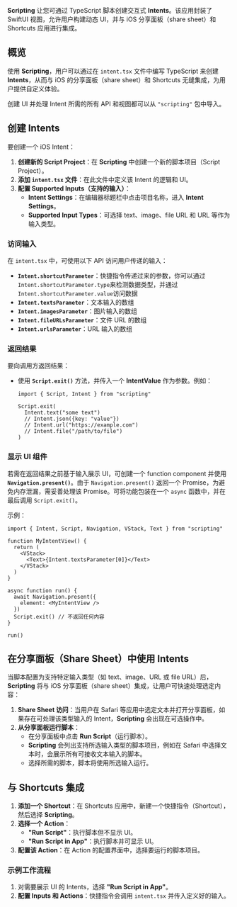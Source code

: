 **Scripting** 让您可通过 TypeScript 脚本创建交互式 **Intents**。该应用封装了 SwiftUI 视图，允许用户构建动态 UI，并与 iOS 分享面板（share sheet）和 Shortcuts 应用进行集成。

## 概览

使用 **Scripting**，用户可以通过在 `intent.tsx` 文件中编写 TypeScript 来创建 **Intents**，从而与 iOS 的分享面板（share sheet）和 Shortcuts 无缝集成，为用户提供自定义体验。

创建 UI 并处理 Intent 所需的所有 API 和视图都可以从 `"scripting"` 包中导入。

## 创建 Intents

要创建一个 iOS Intent：
1. **创建新的 Script Project**：在 **Scripting** 中创建一个新的脚本项目（Script Project）。
2. **添加 `intent.tsx` 文件**：在此文件中定义该 Intent 的逻辑和 UI。
3. **配置 Supported Inputs（支持的输入）**：
   - **Intent Settings**：在编辑器标题栏中点击项目名称，进入 **Intent Settings**。
   - **Supported Input Types**：可选择 text、image、file URL 和 URL 等作为输入类型。

### 访问输入

在 `intent.tsx` 中，可使用以下 API 访问用户传递的输入：

- **`Intent.shortcutParameter`**：快捷指令传递过来的参数，你可以通过`Intent.shortcutParameter.type`来检测数据类型，并通过`Intent.shortcutParameter.value`访问数据
- **`Intent.textsParameter`**：文本输入的数组
- **`Intent.imagesParameter`**：图片输入的数组
- **`Intent.fileURLsParameter`**：文件 URL 的数组
- **`Intent.urlsParameter`**：URL 输入的数组

### 返回结果

要向调用方返回结果：
- 使用 **`Script.exit()`** 方法，并传入一个 **IntentValue** 作为参数。例如：

  ```tsx
  import { Script, Intent } from "scripting"

  Script.exit(
    Intent.text("some text")
    // Intent.json({key: "value"})
    // Intent.url("https://example.com")
    // Intent.file("/path/to/file")
  )
  ```

### 显示 UI 组件

若需在返回结果之前基于输入展示 UI，可创建一个 function component 并使用 **`Navigation.present()`**。由于 `Navigation.present()` 返回一个 Promise，为避免内存泄漏，需妥善处理该 Promise。可将功能包装在一个 `async` 函数中，并在最后调用 `Script.exit()`。

示例：

```tsx
import { Intent, Script, Navigation, VStack, Text } from "scripting"

function MyIntentView() {
  return (
    <VStack>
      <Text>{Intent.textsParameter[0]}</Text>
    </VStack>
  )
}

async function run() {
  await Navigation.present({
    element: <MyIntentView />
  })
  Script.exit() // 不返回任何内容
}

run()
```

## 在分享面板（Share Sheet）中使用 Intents

当脚本配置为支持特定输入类型（如 text、image、URL 或 file URL）后，**Scripting** 将与 iOS 分享面板（share sheet）集成，让用户可快速处理选定内容：

1. **Share Sheet 访问**：当用户在 Safari 等应用中选定文本并打开分享面板，如果存在可处理该类型输入的 Intent，**Scripting** 会出现在可选操作中。
2. **从分享面板运行脚本**：
   - 在分享面板中点击 **Run Script**（运行脚本）。
   - **Scripting** 会列出支持所选输入类型的脚本项目，例如在 Safari 中选择文本时，会展示所有可接收文本输入的脚本。
   - 选择所需的脚本，脚本将使用所选输入运行。

## 与 Shortcuts 集成

1. **添加一个 Shortcut**：在 Shortcuts 应用中，新建一个快捷指令（Shortcut），然后选择 **Scripting**。
2. **选择一个 Action**：
   - **"Run Script"**：执行脚本但不显示 UI。
   - **"Run Script in App"**：执行脚本并可显示 UI。
3. **配置该 Action**：在 Action 的配置界面中，选择要运行的脚本项目。

### 示例工作流程

1. 对需要展示 UI 的 Intents，选择 **"Run Script in App"**。
2. **配置 Inputs 和 Actions**：快捷指令会调用 `intent.tsx` 并传入定义好的输入。